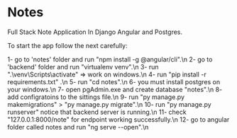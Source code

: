 # Notes
Full Stack Note Application In Django Angular and Postgres.

To start the app follow the next carefully:

1-  go to 'notes' folder and run "npm install -g @angular/cli".\n
2-  go to 'backend' folder and run "virtualenv venv".\n
3-  run ".\venv\Scripts\activate" => work on windows.\n
4-  run "pip install -r requirements.txt" .\n
5-  run "cd notes".\n
6-  you must install postgres on your windows.\n
7-  open pgAdmin.exe and create database "notes".\n
8-  add configratoins to the sittings file.\n
9-  run "py manage.py makemigrations" > "py manage.py migrate".\n
10- run "py manage.py runserver" notice that backend server is running.\n 
11- check "127.0.0.1:8000/note" for endpoint working successfully.\n
12- go to angular folder called notes and run "ng serve --open".\n
